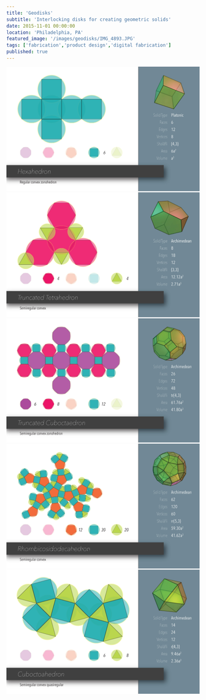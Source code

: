 ```yaml
---
title: 'Geodisks'
subtitle: 'Interlocking disks for creating geometric solids'
date: 2015-11-01 00:00:00
location: 'Philadelphia, PA'
featured_image: '/images/geodisks/IMG_4893.JPG'
tags: ['fabrication','product design','digital fabrication']
published: true
---
```


<div class="gallery" data-columns="1">
  <img src="/images/geodisks/Geodisks_Print_copy_Page_13.jpg">
	<img src="/images/geodisks/Geodisks_Print_copy_Page_01.jpg">
	<img src="/images/geodisks/Geodisks_Print_copy_Page_06.jpg">
	<img src="/images/geodisks/Geodisks_Print_copy_Page_10.jpg">
	<img src="/images/geodisks/Geodisks_Print_copy_Page_02.jpg">
</div>
